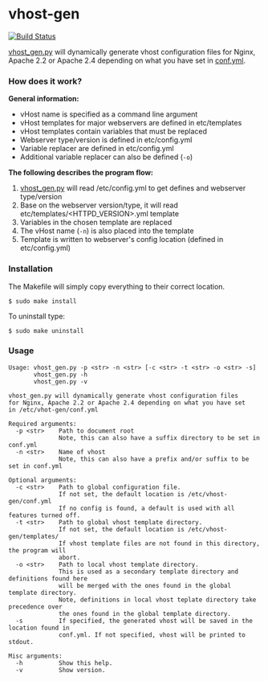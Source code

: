# vhost-gen

[![Build Status](https://travis-ci.org/devilbox/vhost-gen.svg?branch=master)](https://travis-ci.org/devilbox/vhost-gen)

[vhost_gen.py](bin/vhost_gen.py) will dynamically generate vhost configuration files for Nginx, Apache 2.2 or Apache 2.4 depending on what you have set in [conf.yml](etc/conf.yml).

### How does it work?

**General information:**

* vHost name is specified as a command line argument
* vHost templates for major webservers are defined in etc/templates
* vHost templates contain variables that must be replaced
* Webserver type/version is defined in etc/config.yml
* Variable replacer are defined in etc/config.yml
* Additional variable replacer can also be defined (`-o`)

**The following describes the program flow:**

1. [vhost_gen.py](bin/vhost_gen.py) will read /etc/config.yml to get defines and webserver type/version
2. Base on the webserver version/type, it will read etc/templates/<HTTPD_VERSION>.yml template
3. Variables in the chosen template are replaced
4. The vHost name (`-n`) is also placed into the template
5. Template is written to webserver's config location (defined in etc/config.yml)


### Installation

The Makefile will simply copy everything to their correct location.
```shell
$ sudo make install
```

To uninstall type:
```shell
$ sudo make uninstall
```

### Usage

```shell
Usage: vhost_gen.py -p <str> -n <str> [-c <str> -t <str> -o <str> -s]
       vhost_gen.py -h
       vhost_gen.py -v

vhost_gen.py will dynamically generate vhost configuration files
for Nginx, Apache 2.2 or Apache 2.4 depending on what you have set
in /etc/vhot-gen/conf.yml

Required arguments:
  -p <str>    Path to document root
              Note, this can also have a suffix directory to be set in conf.yml
  -n <str>    Name of vhost
              Note, this can also have a prefix and/or suffix to be set in conf.yml

Optional arguments:
  -c <str>    Path to global configuration file.
              If not set, the default location is /etc/vhost-gen/conf.yml
              If no config is found, a default is used with all features turned off.
  -t <str>    Path to global vhost template directory.
              If not set, the default location is /etc/vhost-gen/templates/
              If vhost template files are not found in this directory, the program will
              abort.
  -o <str>    Path to local vhost template directory.
              This is used as a secondary template directory and definitions found here
              will be merged with the ones found in the global template directory.
              Note, definitions in local vhost teplate directory take precedence over
              the ones found in the global template directory.
  -s          If specified, the generated vhost will be saved in the location found in
              conf.yml. If not specified, vhost will be printed to stdout.

Misc arguments:
  -h          Show this help.
  -v          Show version.
```
